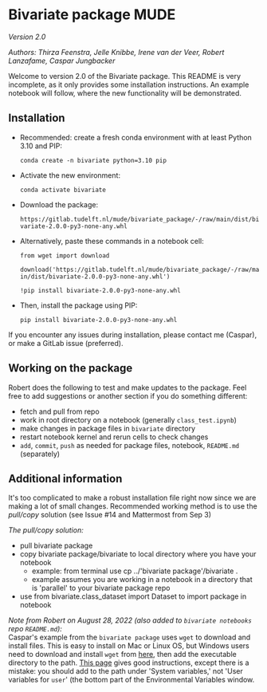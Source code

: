 # Bivariate package MUDE
*Version 2.0*

*Authors: Thirza Feenstra, Jelle Knibbe, Irene van der Veer, Robert Lanzafame, Caspar Jungbacker*

Welcome to version 2.0 of the Bivariate package. This README is very incomplete, as it only provides some installation instructions. An example notebook will follow, where the new functionality will be demonstrated.

## Installation
- Recommended: create a fresh conda environment with at least Python 3.10 and PIP:
  
    ```conda create -n bivariate python=3.10 pip```

- Activate the new environment:
  
  ```conda activate bivariate```

- Download the package:
  
  ```https://gitlab.tudelft.nl/mude/bivariate_package/-/raw/main/dist/bivariate-2.0.0-py3-none-any.whl```

- Alternatively, paste these commands in a notebook cell:

  ```from wget import download```
  
  ```download('https://gitlab.tudelft.nl/mude/bivariate_package/-/raw/main/dist/bivariate-2.0.0-py3-none-any.whl')```

  ```!pip install bivariate-2.0.0-py3-none-any.whl```

- Then, install the package using PIP:
  
  ```pip install bivariate-2.0.0-py3-none-any.whl```

If you encounter any issues during installation, please contact me (Caspar), or make a GitLab issue (preferred).

## Working on the package

Robert does the following to test and make updates to the package. Feel free to add suggestions or another section if you do something different:
- fetch and pull from repo
- work in root directory on a notebook (generally `class_test.ipynb`)
- make changes in package files in `bivariate` directory
- restart notebook kernel and rerun cells to check changes
- `add`, `commit`, `push` as needed for package files, notebook, `README.md` (separately)

## Additional information

It's too complicated to make a robust installation file right now since we are making a lot of small changes. Recommended working method is to use the *pull/copy* solution (see Issue #14 and Mattermost from Sep 3)

*The pull/copy solution:*  
- pull bivariate package  
- copy bivariate package/bivariate to local directory where you have your notebook  
  - example: from terminal use cp ../'bivariate package'/bivariate .  
  - example assumes you are working in a notebook in a directory that is 'parallel' to your bivariate package repo  
- use from bivariate.class_dataset import Dataset to import package in notebook  

*Note from Robert on August 28, 2022 (also added to `bivariate notebooks` repo `README.md`):*  
Caspar's example from the `bivariate package` uses `wget` to download and install files. This is easy to install on Mac or Linux OS, but Windows users need to download and install `wget` from [here](https://sourceforge.net/projects/gnuwin32/files/wget/1.11.4-1/wget-1.11.4-1-setup.exe/download?use_mirror=excellmedia), then add the executable directory to the path. [This page](https://techcult.com/how-to-download-install-and-use-wget-for-windows-10/) gives good instructions, except there is a mistake: you should add to the path under 'System variables,' not 'User variables for `user`' (the bottom part of the Environmental Variables window.